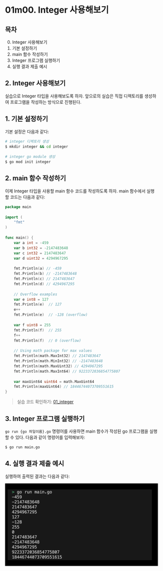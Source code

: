 
# 01m00. Integer 사용해보기

## 목차
0. Integer 사용해보기
1. 기본 설정하기
2. main 함수 작성하기 
3. Integer 프로그램 실행하기
4. 실행 결과 제출 예시

## 2. Integer 사용해보기
실습으로 Integer 타입을 사용해보도록 하자. 앞으로의 실습은 직접 디렉토리를 생성하여 프로그램을 작성하는 방식으로 진행된다.

## 1. 기본 설정하기
기본 설정은 다음과 같다:
```sh
# integer 디렉토리 생성
$ mkdir integer && cd integer

# integer go module 생성 
$ go mod init integer
```

## 2. main 함수 작성하기 
이제 Integer 타입을 사용할 main 함수 코드를 작성하도록 하자. main 함수에서 실행할 코드는 다음과 같다:
```go
package main

import (
	"fmt"
)

func main() {
    var a int = -459
    var b int32 = -2147483648
    var c int32 = 2147483647
    var d uint32 = 4294967295

    fmt.Println(a) // -459
    fmt.Println(b) // -2147483648
    fmt.Println(c) // 2147483647
    fmt.Println(d) // 4294967295

    // Overflow examples
    var e int8 = 127
    fmt.Println(e)  // 127
    e++
    fmt.Println(e)  // -128 (overflow)

    var f uint8 = 255
    fmt.Println(f)  // 255
    f++
    fmt.Println(f)  // 0 (overflow)

    // Using math package for max values
    fmt.Println(math.MaxInt32) // 2147483647
    fmt.Println(math.MinInt32) // -2147483648
    fmt.Println(math.MaxUint32) // 4294967295
    fmt.Println(math.MaxInt64) // 9223372036854775807

    var maxUint64 uint64 = math.MaxUint64
    fmt.Println(maxUint64) // 18446744073709551615
}
```
> 실습 코드 확인하기: [01_integer](../code/01_integer/)

## 3. Integer 프로그램 실행하기
`go run {go 파일이름}.go` 명령어를 사용하면 main 함수가 작성된 go 프로그램을 실행할 수 있다. 다음과 같이 명령어를 입력해보자:
```sh
$ go run main.go
```

## 4. 실행 결과 제출 예시 
실행하여 출력된 결과는 다음과 같다:
<div style="text-align: center;">
   <img src="../assets/01_basic_integer_result_example.png" alt="integer_result_example" width="600"/>
</div>



